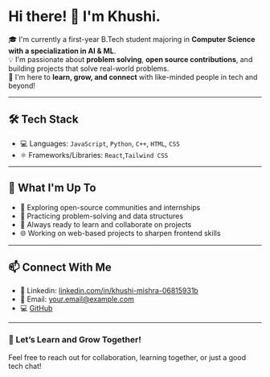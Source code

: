 # Hi there! 👋 I'm Khushi.

🎓 I'm currently a first-year B.Tech student majoring in **Computer Science with a specialization in AI & ML**.  
💡 I'm passionate about **problem solving**, **open source contributions**, and building projects that solve real-world problems.  
🚀 I'm here to **learn, grow, and connect** with like-minded people in tech and beyond!

---

## 🛠️ Tech Stack

- 💻 Languages: `JavaScript`, `Python`, `C++`, `HTML`, `CSS`
- ⚛️ Frameworks/Libraries: `React`,`Tailwind CSS`

---

## 🌱 What I'm Up To

- 🌟 Exploring open-source communities and internships
- 🧠 Practicing problem-solving and data structures
- 💬 Always ready to learn and collaborate on projects
- 🌐 Working on web-based projects to sharpen frontend skills

---

## 📫 Connect With Me

- 🔗 Linkedin: [linkedin.com/in/khushi-mishra-06815931b](linkedin.com/in/khushi-mishra-06815931b)  
- 📧 Email: [your.email@example.com](mailto:your.email@example.com)  
- 💻 [GitHub](https://github.com/your-username)

---

### 🤝 Let’s Learn and Grow Together!

Feel free to reach out for collaboration, learning together, or just a good tech chat!

